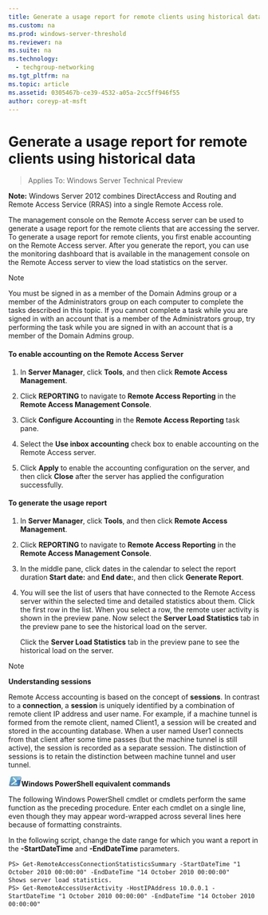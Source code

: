 ```yaml
---
title: Generate a usage report for remote clients using historical data
ms.custom: na
ms.prod: windows-server-threshold
ms.reviewer: na
ms.suite: na
ms.technology: 
  - techgroup-networking
ms.tgt_pltfrm: na
ms.topic: article
ms.assetid: 0305467b-ce39-4532-a05a-2cc5ff946f55
author: coreyp-at-msft
---
```

# Generate a usage report for remote clients using historical data

>Applies To: Windows Server Technical Preview

**Note:** Windows Server 2012 combines DirectAccess and Routing and Remote Access Service (RRAS) into a single Remote Access role.  
  
The management console on the Remote Access server can be used to generate a usage report for the remote clients that are accessing the server. To generate a usage report for remote clients, you first enable accounting on the Remote Access server. After you generate the report, you can use the monitoring dashboard that is available in the management console on the Remote Access server to view the load statistics on the server.  
  
> [!NOTE]  
> You must be signed in as a member of the Domain Admins group or a member of the Administrators group on each computer to complete the tasks described in this topic. If you cannot complete a task while you are signed in with an account that is a member of the Administrators group, try performing the task while you are signed in with an account that is a member of the Domain Admins group.  
  
#### To enable accounting on the Remote Access Server  
  
1.  In **Server Manager**, click **Tools**, and then click **Remote Access Management**.  
  
2.  Click **REPORTING** to navigate to **Remote Access Reporting** in the **Remote Access Management Console**.  
  
3.  Click **Configure Accounting** in the **Remote Access Reporting** task pane.  
  
4.  Select the **Use inbox accounting** check box to enable accounting on the Remote Access server.  
  
5.  Click **Apply** to enable the accounting configuration on the server, and then click **Close** after the server has applied the configuration successfully.  
  
#### To generate the usage report  
  
1.  In **Server Manager**, click **Tools**, and then click **Remote Access Management**.  
  
2.  Click **REPORTING** to navigate to **Remote Access Reporting** in the **Remote Access Management Console**.  
  
3.  In the middle pane, click dates in the calendar to select the report duration **Start date:** and **End date:**, and then click **Generate Report**.  
  
4.  You will see the list of users that have connected to the Remote Access server within the selected time and detailed statistics about them. Click the first row in the list. When you select a row, the remote user activity is shown in the preview pane. Now select the **Server Load Statistics** tab in the preview pane to see the historical load on the server.  
  
    Click the **Server Load Statistics** tab in the preview pane to see the historical load on the server.  
  
> [!NOTE]  
> **Understanding sessions**  
>   
> Remote Access accounting is based on the concept of **sessions**. In contrast to a **connection**, a **session** is uniquely identified by a combination of remote client IP address and user name. For example, if a machine tunnel is formed from the remote client, named Client1, a session will be created and stored in the accounting database. When a user named User1 connects from that client after some time passes (but the machine tunnel is still active), the session is recorded as a separate session. The distinction of sessions is to retain the distinction between machine tunnel and user tunnel.  
  
![](../../../media/Generate-a-usage-report-for-remote-clients-using-historical-data/PowerShellLogoSmall.gif)****Windows PowerShell equivalent commands****  
  
The following Windows PowerShell cmdlet or cmdlets perform the same function as the preceding procedure. Enter each cmdlet on a single line, even though they may appear word-wrapped across several lines here because of formatting constraints.  
  
In the following script, change the date range for which you want a report in the **-StartDateTime** and **-EndDateTime** parameters.  
  
```  
PS> Get-RemoteAccessConnectionStatisticsSummary -StartDateTime "1 October 2010 00:00:00" -EndDateTime "14 October 2010 00:00:00"  
Shows server load statistics.  
PS> Get-RemoteAccessUserActivity -HostIPAddress 10.0.0.1 -StartDateTime "1 October 2010 00:00:00" -EndDateTime "14 October 2010 00:00:00"  
```  
  


